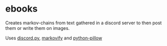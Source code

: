 # ebooks
Creates markov-chains from text gathered in a discord server to then post them or write them on images.

Uses [discord.py](https://my.mixtape.moe/wbvtys.png), [markovify](https://github.com/jsvine/markovify) and [python-pillow](https://github.com/python-pillow/Pillow)
